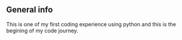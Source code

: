 ## General info
This is one of my first coding experience using python and this is the begining of my code journey.
